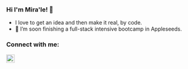 ### Hi I'm Mira'le! 👋

- I love to get an idea and then make it real, by code.
- 🌱 I’m soon finishing a full-stack intensive bootcamp in Appleseeds.

### Connect with me:
[<img align="left" alt="codeSTACKr | LinkedIn" width="22px" src="https://icon-library.com/images/official-linkedin-icon-png/official-linkedin-icon-png-16.jpg" />][linkedin]

[linkedin]: https://linkedin.com/in/mira-le-yosman-19070145
